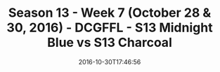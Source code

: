 ---
title: Season 13 - Week 7 (October 28 & 30, 2016) - DCGFFL - S13 Midnight Blue vs
  S13 Charcoal
teams-score:
- team: _teams/s13-midnight-blue.md
  score:
- team: _teams/s13-charcoal.md
  score: 19
mvp: J. Piferoen (Midnight); C. Morse (Charcoal)
game-ball: J. Juffras (Midnight); J. Batac (Charcoal)
season: 13
week: 7
date: '2016-10-30T17:46:56'
pageid: season-13-week-7-october-28-30-2016-4820-vs-4813
---
